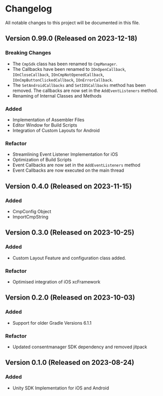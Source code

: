 # Changelog

All notable changes to this project will be documented in this file.

## Version 0.99.0 (Released on 2023-12-18)

### Breaking Changes
- The `CmpSdk` class has been renamed to `CmpManager`.
- The Callbacks have been renamed to `IOnOpenCallback`, `IOnCloseCallback`, `IOnCmpNotOpenedCallback`, `IOnCmpButtonClickedCallback`, `IOnErrorCallback`.
- The `SetAndroidCallbacks` and `SetIOSCallbacks` method has been removed. The callbacks are now set in the `AddEventListeners` method.
- Renaming of Internal Classes and Methods

### Added
- Implementation of Assembler Files
- Editor Window for Build Scripts
- Integration of Custom Layouts for Android

### Refactor
- Streamlining Event Listener Implementation for iOS
- Optimization of Build Scripts
- Event Callbacks are now set in the `AddEventListeners` method
- Event Callbacks are now executed on the main thread

## Version 0.4.0 (Released on 2023-11-15)

### Added
- CmpConfig Object
- ImportCmpString

## Version 0.3.0 (Released on 2023-10-25)

### Added
- Custom Layout Feature and configuration class added.

### Refactor
- Optimised integration of iOS xcFramework

## Version 0.2.0 (Released on 2023-10-03)

### Added
- Support for older Gradle Versions 6.1.1

### Refactor
- Updated consentmanager SDK dependency and removed jitpack

## Version 0.1.0 (Released on 2023-08-24)

### Added
- Unity SDK Implementation for iOS and Android
